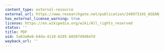 ```yaml
---
content_type: external-resource
external_url: https://www.researchgate.net/publication/249973145_ASEAN_plus_three_Emerging_East_Asian_regionalism
has_external_license_warning: true
license: https://en.wikipedia.org/wiki/All_rights_reserved
status: ''
title: PDF
uid: 5a63a0e6-b4da-4110-8285-b8507d9d64fd
wayback_url: ''
---
```

